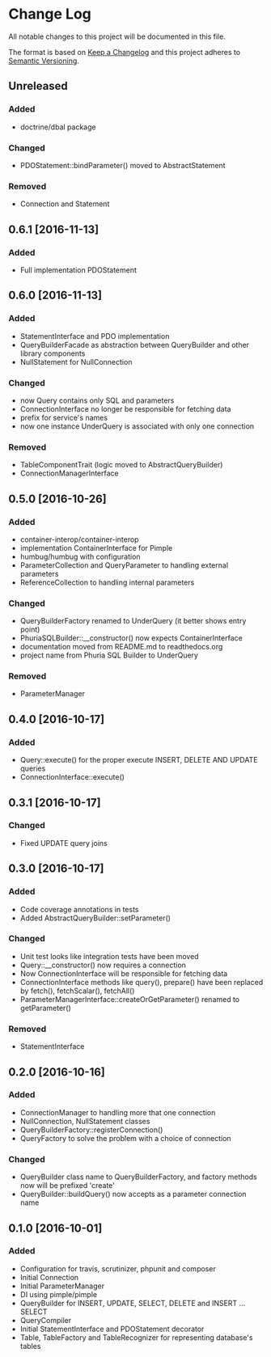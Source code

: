 # Change Log
All notable changes to this project will be documented in this file.

The format is based on [Keep a Changelog](http://keepachangelog.com/) 
and this project adheres to [Semantic Versioning](http://semver.org/).

Unreleased
---------

### Added
+ doctrine/dbal package

### Changed
+ PDOStatement::bindParameter() moved to AbstractStatement

### Removed
+ Connection and Statement


0.6.1 [2016-11-13]
-----------------

### Added
+ Full implementation PDOStatement

0.6.0 [2016-11-13]
-----------------

### Added
+ StatementInterface and PDO implementation
+ QueryBuilderFacade as abstraction between QueryBuilder 
and other library components
+ NullStatement for NullConnection

### Changed
+ now Query contains only SQL and parameters
+ ConnectionInterface no longer be responsible for fetching data
+ prefix for service's names
+ now one instance UnderQuery is associated with only one connection

### Removed
+ TableComponentTrait (logic moved to AbstractQueryBuilder)
+ ConnectionManagerInterface

0.5.0 [2016-10-26]
-----------------

### Added
+ container-interop/container-interop
+ implementation ContainerInterface for Pimple
+ humbug/humbug with configuration
+ ParameterCollection and QueryParameter to handling external parameters
+ ReferenceCollection to handling internal parameters

### Changed
+ QueryBuilderFactory renamed to UnderQuery (it better shows entry point)
+ PhuriaSQLBuilder::__constructor() now expects ContainerInterface
+ documentation moved from README.md to readthedocs.org
+ project name from Phuria SQL Builder to UnderQuery 

### Removed
+ ParameterManager

0.4.0 [2016-10-17]
-----------------

### Added
+ Query::execute() for the proper execute INSERT, DELETE AND UPDATE queries
+ ConnectionInterface::execute() 

0.3.1 [2016-10-17]
-----------------

### Changed
+ Fixed UPDATE query joins

0.3.0 [2016-10-17]
-----------------

### Added
+ Code coverage annotations in tests
+ Added AbstractQueryBuilder::setParameter()

### Changed
+ Unit test looks like integration tests have been moved
+ Query::__constructor() now requires a connection
+ Now ConnectionInterface will be responsible for fetching data
+ ConnectionInterface methods like query(), prepare() have been replaced
by fetch(), fetchScalar(), fetchAll()
+ ParameterManagerInterface::createOrGetParameter() renamed to getParameter()

### Removed
+ StatementInterface

0.2.0 [2016-10-16]
--------------------

### Added
+ ConnectionManager to handling more that one connection
+ NullConnection, NullStatement classes
+ QueryBuilderFactory::registerConnection()
+ QueryFactory to solve the problem with a choice of connection

### Changed
+ QueryBuilder class name to QueryBuilderFactory, and factory methods
now will be prefixed 'create'
+ QueryBuilder::buildQuery() now accepts as a parameter connection name

0.1.0 [2016-10-01]
-----------------

### Added
+ Configuration for travis, scrutinizer, phpunit and composer
+ Initial Connection
+ Initial ParameterManager
+ DI using pimple/pimple
+ QueryBuilder for INSERT, UPDATE, SELECT, DELETE and INSERT ... SELECT
+ QueryCompiler
+ Initial StatementInterface and PDOStatement decorator
+ Table, TableFactory and TableRecognizer for representing database's tables